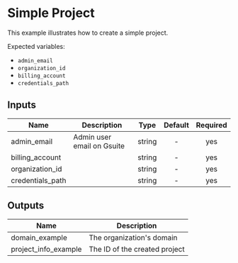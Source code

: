 # Simple Project

This example illustrates how to create a simple project.

Expected variables:
- `admin_email`
- `organization_id`
- `billing_account`
- `credentials_path`

[^]: (autogen_docs_start)


## Inputs

| Name | Description | Type | Default | Required |
|------|-------------|:----:|:-----:|:-----:|
| admin_email | Admin user email on Gsuite | string | - | yes |
| billing_account |  | string | - | yes |
| organization_id |  | string | - | yes |
| credentials_path |  | string | - | yes |

## Outputs

| Name | Description |
|------|-------------|
| domain_example | The organization's domain |
| project_info_example | The ID of the created project |

[^]: (autogen_docs_end)
